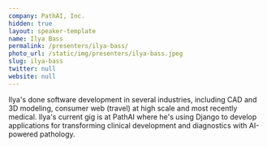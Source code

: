 ```yaml
---
company: PathAI, Inc.
hidden: true
layout: speaker-template
name: Ilya Bass
permalink: /presenters/ilya-bass/
photo_url: /static/img/presenters/ilya-bass.jpeg
slug: ilya-bass
twitter: null
website: null
---
```


Ilya's done software development in several industries, including CAD and 3D modeling, consumer web (travel) at high scale and most recently medical.  Ilya's current gig is at PathAI where he's using Django to develop applications for transforming clinical development and diagnostics with AI-powered pathology.
